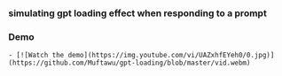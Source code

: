 ### simulating gpt loading effect when responding to a prompt

### Demo
    - [![Watch the demo](https://img.youtube.com/vi/UAZxhfEYeh0/0.jpg)](https://github.com/Muftawu/gpt-loading/blob/master/vid.webm)
